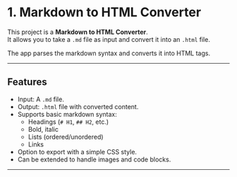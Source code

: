 # 1. Markdown to HTML Converter

This project is a **Markdown to HTML Converter**.  
It allows you to take a `.md` file as input and convert it into an `.html` file.  

The app parses the markdown syntax and converts it into HTML tags.  

---

## Features

- Input: A `.md` file.  
- Output: `.html` file with converted content.  
- Supports basic markdown syntax:  
  - Headings (`# H1`, `## H2`, etc.)  
  - Bold, italic  
  - Lists (ordered/unordered)  
  - Links  
- Option to export with a simple CSS style.  
- Can be extended to handle images and code blocks.  

---